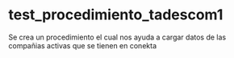 # test_procedimiento_tadescom1
Se crea un procedimiento el cual nos ayuda a cargar datos de las compañias activas que se tienen en conekta
